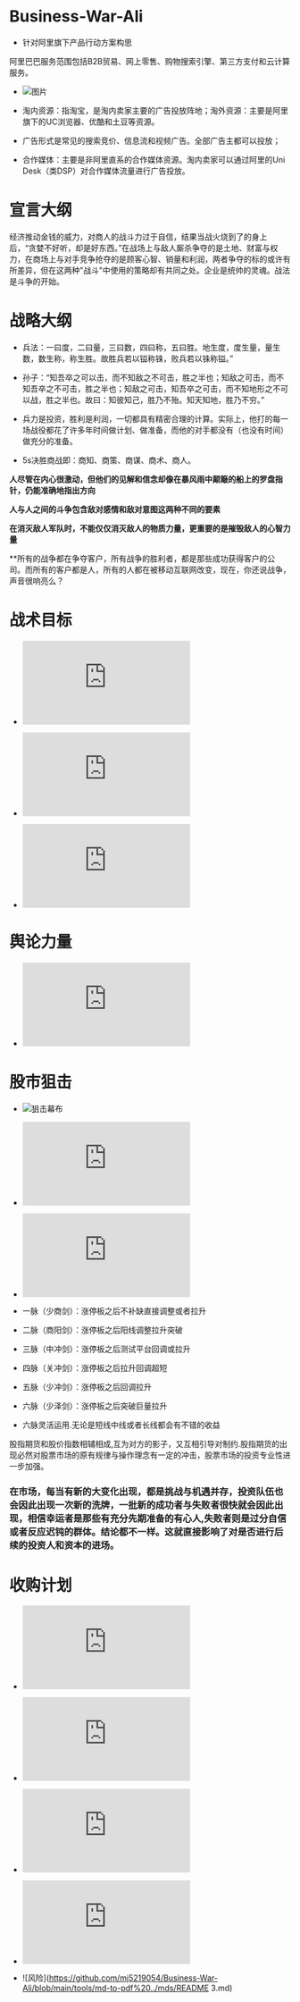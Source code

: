 # Business-War-Ali
  * 针对阿里旗下产品行动方案构思
   
  阿里巴巴服务范围包括B2B贸易、网上零售、购物搜索引擎、第三方支付和云计算服务。

* ![图片](https://user-images.githubusercontent.com/79394963/186076774-464c7fa6-9e48-42fe-b43b-1ee5a6ca369b.png)

*   淘内资源：指淘宝，是淘内卖家主要的广告投放阵地；淘外资源：主要是阿里旗下的UC浏览器、优酷和土豆等资源。

* 广告形式是常见的搜索竞价、信息流和视频广告。全部广告主都可以投放；

 * 合作媒体：主要是非阿里直系的合作媒体资源。淘内卖家可以通过阿里的Uni Desk（类DSP）对合作媒体流量进行广告投放。

 
# 宣言大纲

  经济推动金钱的威力，对商人的战斗力过于自信，结果当战火烧到了的身上后，“贪婪不好听，却是好东西。”在战场上与敌人厮杀争夺的是土地、财富与权力，在商场上与对手竞争抢夺的是顾客心智、销量和利润，两者争夺的标的或许有所差异，但在这两种"战斗"中使用的策略却有共同之处。企业是统帅的灵魂。战法是斗争的开始。



# 战略大纲

* 兵法：一曰度，二曰量，三曰数，四曰称，五曰胜。地生度，度生量，量生数，数生称，称生胜。故胜兵若以镒称铢，败兵若以铢称镒。”

* 孙子：“知吾卒之可以击，而不知敌之不可击，胜之半也；知敌之可击，而不知吾卒之不可击，胜之半也；知敌之可击，知吾卒之可击，而不知地形之不可以战，胜之半也。故曰：知彼知己，胜乃不殆。知天知地，胜乃不穷。”

* 兵力是投资，胜利是利润，一切都具有精密合理的计算。实际上，他打的每一场战役都花了许多年时间做计划、做准备，而他的对手都没有（也没有时间）做充分的准备。

* 5s决胜商战即：商知、商策、商谋、商术、商人。

 **人尽管在内心很激动，但他们的见解和信念却像在暴风雨中颠簸的船上的罗盘指针，仍能准确地指出方向**
 
 **人与人之间的斗争包含敌对感情和敌对意图这两种不同的要素**
 
 **在消灭敌人军队时，不能仅仅消灭敌人的物质力量，更重要的是摧毁敌人的心智力量**
 
 **所有的战争都在争夺客户，所有战争的胜利者，都是那些成功获得客户的公司。而所有的客户都是人，所有的人都在被移动互联网改变，现在，你还说战争，声音很响亮么？

# 战术目标

* ![兵力原则](https://github.com/mj5219054/Business-War-Ali/blob/main/Documentation/README1%20.md)

* ![心智原则](https://github.com/mj5219054/Business-War-Ali/blob/main/Documentation/README2%20.md)

* ![敌人的敌人就是朋友](https://github.com/mj5219054/Business-War-Ali/blob/main/Documentation/README3%20.md)



# 舆论力量

* ![媒体是一场战争](https://github.com/mj5219054/Business-War-Ali/blob/main/exports/README%20.md)





# 股市狙击

 * ![狙击幕布](https://github.com/mj5219054/Business-War-Ali/blob/main/picture/180a161a8161aec13fe1bb37.png!raw.jpg)
 * ![狙击阻击战术](https://github.com/mj5219054/Business-War-Ali/blob/main/Documentation/README4%20.md)

 * ![狙击战略](https://github.com/mj5219054/Business-War-Ali/blob/main/Documentation/README5%20.md)


* 一脉（少商剑）：涨停板之后不补缺直接调整或者拉升

* 二脉（商阳剑）：涨停板之后阳线调整拉升突破

* 三脉（中冲剑）：涨停板之后测试平台回调或拉升
* 四脉（关冲剑）：涨停板之后拉升回调超短

* 五脉（少冲剑）：涨停板之后回调拉升

* 六脉（少泽剑）：涨停板之后突破巨量拉升

* 六脉灵活运用.无论是短线中线或者长线都会有不错的收益

股指期货和股价指数相辅相成,互为对方的影子，又互相引导对制约.股指期货的出现必然对股票市场的原有规律与操作理念有一定的冲击，股票市场的投资专业性进一步加强。

### 在市场，每当有新的大变化出现，都是挑战与机遇并存，投资队伍也会因此出现一次新的洗牌，一批新的成功者与失败者很快就会因此出现，相信幸运者是那些有充分先期准备的有心人,失败者则是过分自信或者反应迟钝的群体。结论都不一样。这就直接影响了对是否进行后续的投资人和资本的进场。









# 收购计划

* ![出奇招治人](https://github.com/mj5219054/Business-War-Ali/blob/main/tools/md-to-pdf%20../mds/1.%E5%BC%80%E5%8F%91%E6%8A%80%E6%9C%AF.md)

* ![人员洽谈计划](https://github.com/mj5219054/Business-War-Ali/blob/main/tools/md-to-pdf%20../mds/README1%20.md)

* ![大纲和人员安排](https://github.com/mj5219054/Business-War-Ali/blob/main/tools/md-to-pdf%20../mds/README2%20.md)

* ![被收购后人员安排](https://github.com/mj5219054/Business-War-Ali/blob/main/tools/md-to-pdf%20../mds/README2%20.md)

* ![风险](https://github.com/mj5219054/Business-War-Ali/blob/main/tools/md-to-pdf%20../mds/README 3.md)






